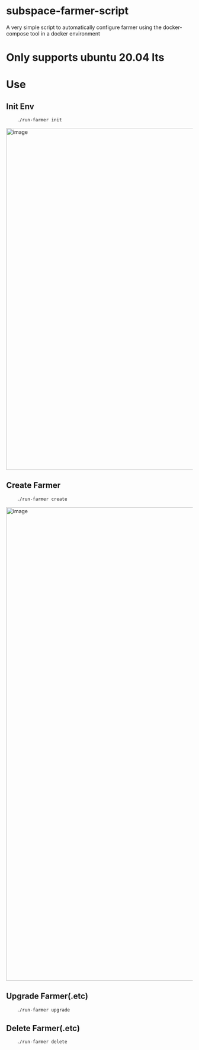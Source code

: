 # subspace-farmer-script

A very simple script to automatically configure farmer using the docker-compose tool in a docker environment

# Only supports ubuntu 20.04 lts

# Use

## Init Env

```bash 
    ./run-farmer init
```
<img width="924" alt="image" src="https://user-images.githubusercontent.com/31732456/192086082-54279137-1f56-4be1-8892-8dcae6caf88d.png">


## Create Farmer
```bash 
    ./run-farmer create
```
<img width="1280" alt="image" src="https://user-images.githubusercontent.com/31732456/192086069-4b17902f-2597-4ac3-b58a-925cb0a2d4a9.png">

## Upgrade Farmer(.etc)
```bash 
    ./run-farmer upgrade
```
## Delete Farmer(.etc)
```bash 
    ./run-farmer delete
```







